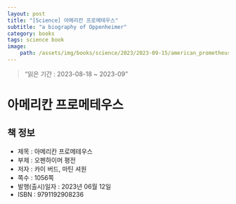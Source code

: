 ```yaml
---
layout: post
title: "[Science] 아메리칸 프로메테우스"
subtitle: "a biography of Oppenheimer"
category: books
tags: science book
image:
    path: /assets/img/books/science/2023/2023-09-15/american_prometheus.png
---
```


> “읽은 기간 : 2023-08-18 ~ 2023-09”

# 아메리칸 프로메테우스

## 책 정보
- 제목 : 아메리칸 프로메테우스
- 부제 : 오펜하이머 평전
- 저자 : 카이 버드, 마틴 셔원
- 쪽수 : 1056쪽
- 발행(출시)일자 : 2023년 06월 12일
- ISBN : 9791192908236